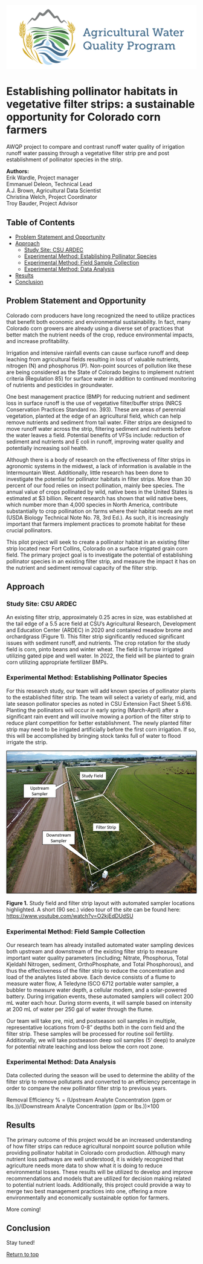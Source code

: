 ![AWQP Logo](/figures/AWQP_horizontal_rounded.png)

# Establishing pollinator habitats in vegetative filter strips: a sustainable opportunity for Colorado corn farmers
 AWQP project to compare and contrast runoff water quality of irrigation runoff water passing through a vegetative filter strip pre and post establishment of pollinator species in the strip.

**Authors:** <br/>
Erik Wardle, Project manager <br/>
Emmanuel Deleon, Technical Lead <br/>
A.J. Brown, Agricultural Data Scientist <br/>
Christina Welch, Project Coordinator <br/>
Troy Bauder, Project Advisor  

## Table of Contents
- [Problem Statement and Opportunity](#problem-statement-and-opportunity)
- [Approach](#approach)
  * [Study Site: CSU ARDEC](#study-site-csu-ardec)
  * [Experimental Method: Establishing Pollinator Species](#experimental-method-establishing-pollinator-species)
  * [Experimental Method: Field Sample Collection](#experimental-method-field-sample-collection)
  * [Experimental Method: Data Analysis](#experimental-method-data-analysis)
- [Results](#results)
- [Conclusion](#conclusion)

## Problem Statement and Opportunity
Colorado corn producers have long recognized the need to utilize practices that benefit both economic and environmental sustainability.  In fact, many Colorado corn growers are already using a diverse set of practices that better match the nutrient needs of the crop, reduce environmental impacts, and increase profitability.

Irrigation and intensive rainfall events can cause surface runoff and deep leaching from agricultural fields resulting in loss of valuable nutrients, nitrogen (N) and phosphorus (P). Non-point sources of pollution like these are being considered as the State of Colorado begins to implement nutrient criteria (Regulation 85) for surface water in addition to continued monitoring of nutrients and pesticides in groundwater. 

One best management practice (BMP) for reducing nutrient and sediment loss in surface runoff is the use of vegetative filter/buffer strips (NRCS Conservation Practices Standard no. 393). These are areas of perennial vegetation, planted at the edge of an agricultural field, which can help remove nutrients and sediment from tail water. Filter strips are designed to move runoff water across the strip, filtering sediment and nutrients before the water leaves a field. Potential benefits of VFSs include: reduction of sediment and nutrients and E coli in runoff, improving water quality and potentially increasing soil health.

Although there is a body of research on the effectiveness of filter strips in agronomic systems in the midwest, a lack of information is available in the Intermountain West. Additionally, little research has been done to investigate the potential for pollinator habitats in filter strips. More than 30 percent of our food relies on insect pollination, mainly bee species. The annual value of crops pollinated by wild, native bees in the United States is estimated at $3 billion. Recent research has shown that wild native bees, which number more than 4,000 species in North America, contribute substantially to crop pollination on farms where their habitat needs are met (USDA Biology Technical Note No.  78, 3rd Ed.). As such, it is increasingly important that farmers implement practices to promote habitat for these crucial pollinators.

This pilot project will seek to create a pollinator habitat in an existing filter strip located near Fort Collins, Colorado on a surface irrigated grain corn field. The primary project goal is to investigate the potential of establishing pollinator species in an existing filter strip, and measure the impact it has on the nutrient and sediment removal capacity of the filter strip.

## Approach
### Study Site: CSU ARDEC
An existing filter strip, approximately 0.25 acres in size, was established at the tail edge of a 5.5 acre field at CSU’s Agricultural Research, Development and Education Center (ARDEC) in 2020 and contained meadow brome and orchardgrass (Figure 1). This filter strip significantly reduced significant issues with sediment runoff, and nutrients. The crop rotation for the study field is corn, pinto beans and winter wheat. The field is furrow irrigated utilizing gated pipe and well water. In 2022, the field will be planted to grain corn utilizing appropriate fertilizer BMPs. 

### Experimental Method: Establishing Pollinator Species
For this research study, our team will add known species of pollinator plants to the established filter strip. The team will select a variety of early, mid, and late season pollinator species as noted in CSU Extension Fact Sheet 5.616. Planting the pollinators will occur in early spring (March-April) after a significant rain event and will involve mowing a portion of the filter strip to reduce plant competition for better establishment.  The newly planted filter strip may need to be irrigated artificially before the first corn irrigation.  If so, this will be accomplished by bringing stock tanks full of water to flood irrigate the strip. 

![Figure 1. Study field and filter strip layout with automated sampler locations highlighted.](/figures/fig1.png)

**Figure 1.** Study field and filter strip layout with automated sampler locations highlighted. A short (90 sec.) video tour of the site can be found here: https://www.youtube.com/watch?v=O2kjEdDUdSU 

### Experimental Method: Field Sample Collection
Our research team has already installed automated water sampling devices both upstream and downstream of the existing filter strip to measure important water quality parameters (including; Nitrate, Phosphorus, Total Kjeldahl Nitrogen, sediment, OrthoPhosphate, and Total Phosphorous), and thus the effectiveness of the filter strip to reduce the concentration and load of the analytes listed above. Each device consists of a flume to measure water flow, A Teledyne ISCO 6712 portable water sampler, a bubbler to measure water depth, a cellular modem, and a solar-powered battery. During irrigation events, these automated samplers will collect 200 mL water each hour. During storm events, it will sample based on intensity at 200 mL of water per 250 gal of water through the flume.

Our team will take pre, mid, and postseason soil samples in multiple, representative locations from 0-8” depths both in the corn field and the filter strip. These samples will be processed for routine soil fertility. Additionally, we will take postseason deep soil samples (5’ deep) to analyze for potential nitrate leaching and loss below the corn root zone.

### Experimental Method: Data Analysis
Data collected during the season will be used to determine the ability of the filter strip to remove pollutants and converted to an efficiency percentage in order to compare the new pollinator filter strip to previous years.


Removal Efficiency % =  (Upstream Analyte Concentration (ppm or lbs.))/(Downstream Analyte Concentration (ppm or lbs.))×100

## Results
The primary outcome of this project would be an increased understanding of how filter strips can reduce agricultural nonpoint source pollution while providing pollinator habitat in Colorado corn production. Although many nutrient loss pathways are well understood, it is widely recognized that agriculture needs more data to show what it is doing to reduce environmental losses. These results will be utilized to develop and improve recommendations and models that are utilized for decision making related to potential nutrient loads. Additionally, this project could provide a way to merge two best management practices into one, offering a more environmentally and economically sustainable option for farmers. 

More coming!

## Conclusion

Stay tuned!

[Return to top](#establishing-pollinator-habitats-in-vegetative-filter-strips-a-sustainable-opportunity-for-colorado-corn-farmers)